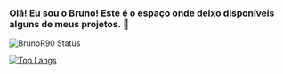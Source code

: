 ### Olá! Eu sou o Bruno! Este é o espaço onde deixo disponíveis alguns de meus projetos. 👋

![BrunoR90 Status](https://github-readme-stats.vercel.app/api?username=BrunoR90&theme=chartreuse-dark&show_icons=true)

[![Top Langs](https://github-readme-stats.vercel.app/api/top-langs/?username=BrunoR90&layout=compact&theme=chartreuse-dark)](https://github.com/BrunoR90/github-readme-stats)

##





<!--
**BrunoR90/BrunoR90** is a ✨ _special_ ✨ repository because its `README.md` (this file) appears on your GitHub profile.

Here are some ideas to get you started:

- 🔭 I’m currently working on ...
- 🌱 I’m currently learning ...
- 👯 I’m looking to collaborate on ...
- 🤔 I’m looking for help with ...
- 💬 Ask me about ...
- 📫 How to reach me: ...
- 😄 Pronouns: ...
- ⚡ Fun fact: ...
-->
